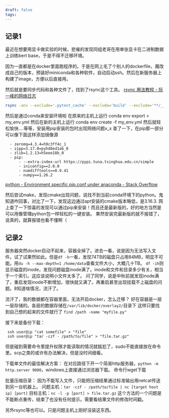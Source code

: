 ```yaml
---
draft: false
tags:
---
```


## 记录1

最近在想要用显卡做实验的时候，悲催的发现同组老哥在用单张显卡在二进制数据上训练bert base，于是不得不迁移环境。

因为一直都是在docker里面跑程序的。于是在网上毛了个别人的dockerfile，魔改成自己的版本，预装好miniconda和各种软件，自动启动ssh。然后在新服务器上构建了image，方便以后直接用。

然后就是要同步代码和各种文件了，找到了rsync这个工具。
[rsync 用法教程 - 阮一峰的网络日志](https://www.ruanyifeng.com/blog/2020/08/rsync.html)
```bash
rsync -anv --exclude='.pytest_cache' --exclude='build' --exclude='**/__pycache__' -e 'ssh -p 11122' . user@host_ip:~/workspace/mlsys
```


然后是通过conda来安装环境啦
在原来的主机上运行 conda env export > my_env.yml
然后在新的主机上运行 conda env create -f my_env.yml
然后就轻松愉快....等等，安装用pip安装的包时出现网络问题x_x
查了一下，在pip那一部分可以像下面这样添加镜像源
```
  - zeromq=4.3.4=h9c3ff4c_1
  - zipp=3.17.0=pyhd8ed1ab_0
  - zlib=1.2.13=h5eee18b_0
  - pip:
      - --extra-index-url https://pypi.tuna.tsinghua.edu.cn/simple
      - iniconfig==2.0.0
      - numdifftools==0.9.41
      - numpy==1.26.2
```
[python - Environment specific pip.conf under anaconda - Stack Overflow](https://stackoverflow.com/questions/41816254/environment-specific-pip-conf-under-anaconda)

然后尝试make，发现cmake出现问题，说找不到当前conda环境下的python。鬼知道咋回事，对比了一下，发现这边通过apt安装的cmake版本略低，是3.16.3. 网上查了一下惊喜的发现可以通过pip来安装！而且还是最新版的，好的地方当然是可以用像管理python包一样轻松的一键安装。
果然安装完最新版的就不报错了，说真的，就算报错也看不懂啊（

## 记录2

服务器突然docker启动不起来，容器全掉了。进去一看，说是因为无法写入文件。试了试果然如此。但是`df -h`一看，发现74TB的磁盘只占用84MB，明显不可能。用`du -h --max-depth=1 /home/data`查看文件大小，大概几十TB。
`df -ih`则显示磁盘的inode，发现问题磁盘inode满了。inode和文件和目录多少有关，相当于一个索引。这应该说明小文件太多了。
问了同学，说是中秋前就发现inode满了，重启发现inode不断增加，很快就又满了。再重启甚至出现挂载不上磁盘的问题。8知道啥情况，流汗了。

流汗了，我的数据都在容器里面，无法开启docker，怎么迁移？
好在容器是一层一层存储的。各层的数据存储在`/var/lib/docker/overlay2/`目录下
这样只要找到自己想的起来的文件就行了 `find /path -name "myfile.py"`

接下来是备份下载：
```
 ssh user@ip "cat somefile" > "file"
 ssh user@ip "tar -czf - /path/to/file" > "file.tar.gz"
```

 但是碰到需要命令里提升权限才能读取的情况就尴尬了，sudo不能直接放在命令里。scp之类的或许有办法解决，但是没时间细看。

下载单文件的最佳解决方案：
在对应路径下开一个简易http服务器，`python -m http.server 9000`，windows上直接通过浏览器下载。
命令行wget下载

批量压缩目录：
因为不能写入文件，只能把压缩结果通过标准输出用netcat传送到另一台机器上。
问题主机：`tar -czf - /path/to/file | nc [target host ip] [port]`
目标主机：`nc -l -p [port] > file.tar.gz`
这个方法的一个问题是不能断点重传，结束了也没有任何提示。需要看结果文件的修改时间戳。

另外rsync等也可以。只是问题主机上刚好没装这东西。


